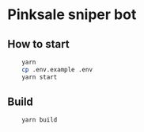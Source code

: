 # Pinksale sniper bot

## How to start

```bash
    yarn
    cp .env.example .env
    yarn start
```

## Build

```bash
    yarn build
```
